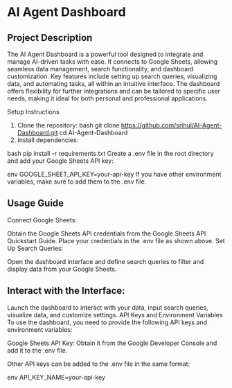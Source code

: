 # AI Agent Dashboard

## Project Description
The AI Agent Dashboard is a powerful tool designed to integrate and manage AI-driven tasks with ease. It connects to Google Sheets, allowing seamless data management, search functionality, and dashboard customization. Key features include setting up search queries, visualizing data, and automating tasks, all within an intuitive interface. The dashboard offers flexibility for further integrations and can be tailored to specific user needs, making it ideal for both personal and professional applications.

Setup Instructions

1. Clone the repository:
   bash
   git clone https://github.com/srihul/AI-Agent-Dashboard.git
   cd AI-Agent-Dashboard
2. Install dependencies:

bash
pip install -r requirements.txt
Create a .env file in the root directory and add your Google Sheets API key:

env
GOOGLE_SHEET_API_KEY=your-api-key
If you have other environment variables, make sure to add them to the .env file.

## Usage Guide
Connect Google Sheets:

Obtain the Google Sheets API credentials from the Google Sheets API Quickstart Guide.
Place your credentials in the .env file as shown above.
Set Up Search Queries:

Open the dashboard interface and define search queries to filter and display data from your Google Sheets.
## Interact with the Interface:

Launch the dashboard to interact with your data, input search queries, visualize data, and customize settings.
API Keys and Environment Variables
To use the dashboard, you need to provide the following API keys and environment variables:

Google Sheets API Key: Obtain it from the Google Developer Console and add it to the .env file.

Other API keys can be added to the .env file in the same format:

env
API_KEY_NAME=your-api-key
